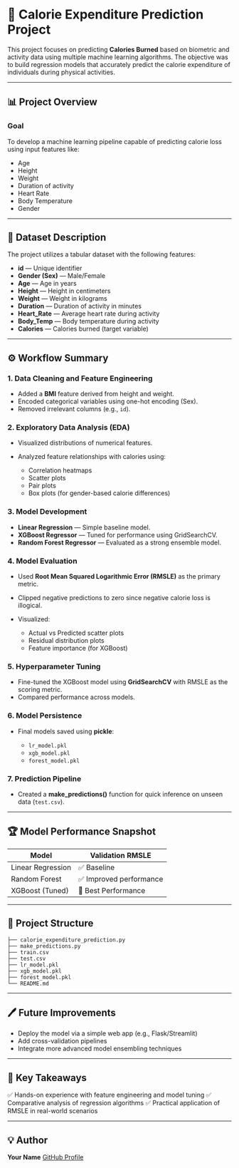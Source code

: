 # 🥗 Calorie Expenditure Prediction Project

This project focuses on predicting **Calories Burned** based on biometric and activity data using multiple machine learning algorithms. The objective was to build regression models that accurately predict the calorie expenditure of individuals during physical activities.

---

## 📊 Project Overview

### Goal

To develop a machine learning pipeline capable of predicting calorie loss using input features like:

* Age
* Height
* Weight
* Duration of activity
* Heart Rate
* Body Temperature
* Gender

---

## 📝 Dataset Description

The project utilizes a tabular dataset with the following features:

* **id** — Unique identifier
* **Gender (Sex)** — Male/Female
* **Age** — Age in years
* **Height** — Height in centimeters
* **Weight** — Weight in kilograms
* **Duration** — Duration of activity in minutes
* **Heart\_Rate** — Average heart rate during activity
* **Body\_Temp** — Body temperature during activity
* **Calories** — Calories burned (target variable)

---

## ⚙️ Workflow Summary

### 1. Data Cleaning and Feature Engineering

* Added a **BMI** feature derived from height and weight.
* Encoded categorical variables using one-hot encoding (Sex).
* Removed irrelevant columns (e.g., `id`).

### 2. Exploratory Data Analysis (EDA)

* Visualized distributions of numerical features.
* Analyzed feature relationships with calories using:

  * Correlation heatmaps
  * Scatter plots
  * Pair plots
  * Box plots (for gender-based calorie differences)

### 3. Model Development

* **Linear Regression** — Simple baseline model.
* **XGBoost Regressor** — Tuned for performance using GridSearchCV.
* **Random Forest Regressor** — Evaluated as a strong ensemble model.

### 4. Model Evaluation

* Used **Root Mean Squared Logarithmic Error (RMSLE)** as the primary metric.
* Clipped negative predictions to zero since negative calorie loss is illogical.
* Visualized:

  * Actual vs Predicted scatter plots
  * Residual distribution plots
  * Feature importance (for XGBoost)

### 5. Hyperparameter Tuning

* Fine-tuned the XGBoost model using **GridSearchCV** with RMSLE as the scoring metric.
* Compared performance across models.

### 6. Model Persistence

* Final models saved using **pickle**:

  * `lr_model.pkl`
  * `xgb_model.pkl`
  * `forest_model.pkl`

### 7. Prediction Pipeline

* Created a **make\_predictions()** function for quick inference on unseen data (`test.csv`).

---

## 🏆 Model Performance Snapshot

| Model             | Validation RMSLE       |
| ----------------- | ---------------------- |
| Linear Regression | ✅ Baseline             |
| Random Forest     | ✅ Improved performance |
| XGBoost (Tuned)   | 🥇 Best Performance    |

---

## 📁 Project Structure

```
├── calorie_expenditure_prediction.py
├── make_predictions.py
├── train.csv
├── test.csv
├── lr_model.pkl
├── xgb_model.pkl
├── forest_model.pkl
└── README.md
```

---

## 🖊️ Future Improvements

* Deploy the model via a simple web app (e.g., Flask/Streamlit)
* Add cross-validation pipelines
* Integrate more advanced model ensembling techniques

---

## 📌 Key Takeaways

✅ Hands-on experience with feature engineering and model tuning
✅ Comparative analysis of regression algorithms
✅ Practical application of RMSLE in real-world scenarios

---

## 💡 Author

**Your Name**
[GitHub Profile](https://github.com/Kalab191)



